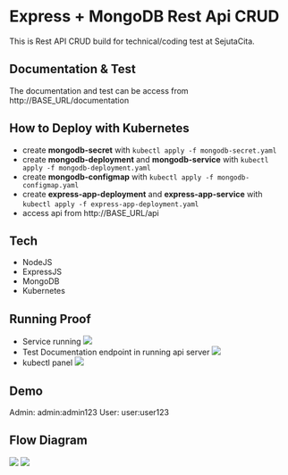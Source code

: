 # Express + MongoDB Rest Api CRUD
This is Rest API CRUD build for technical/coding test at SejutaCita.

## Documentation & Test
The documentation and test can be access from http://BASE_URL/documentation

## How to Deploy with Kubernetes
- create **mongodb-secret** with `kubectl apply -f mongodb-secret.yaml`
- create **mongodb-deployment** and **mongodb-service** with `kubectl apply -f mongodb-deployment.yaml`
- create **mongodb-configmap** with `kubectl apply -f mongodb-configmap.yaml`
- create **express-app-deployment** and **express-app-service** with `kubectl apply -f express-app-deployment.yaml`
- access api from http://BASE_URL/api

## Tech
- NodeJS
- ExpressJS
- MongoDB
- Kubernetes

## Running Proof
- Service running
    ![](https://i.postimg.cc/MTqyg84Q/Screen-Shot-2022-02-08-at-18-37-38.png)
- Test Documentation endpoint in running api server
    ![](https://i.postimg.cc/yxzYLVrM/Screen-Shot-2022-02-08-at-18-37-42.png)
- kubectl panel
    ![](https://i.postimg.cc/c4LN0gYD/Screen-Shot-2022-02-08-at-18-38-37.png)

## Demo
Admin: admin:admin123
User: user:user123

## Flow Diagram
![](https://i.postimg.cc/gJVcxxYx/Untitled-Diagram-1.jpg)
![](https://i.postimg.cc/sxKVJbGy/Untitled-Diagram-2.jpg)
